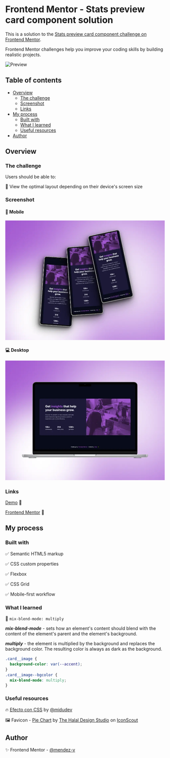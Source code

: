 # Frontend Mentor - Stats preview card component solution

This is a solution to the [Stats preview card component challenge on Frontend Mentor](https://www.frontendmentor.io/challenges/stats-preview-card-component-8JqbgoU62).

Frontend Mentor challenges help you improve your coding skills by building realistic projects.

![Preview](./assets/vid/preview.gif)

## Table of contents

- [Overview](#overview)
  - [The challenge](#the-challenge)
  - [Screenshot](#screenshot)
  - [Links](#links)
- [My process](#my-process)
  - [Built with](#built-with)
  - [What I learned](#what-i-learned)
  - [Useful resources](#useful-resources)
- [Author](#author)

## Overview

### The challenge

Users should be able to:

🎯 View the optimal layout depending on their device's screen size

### Screenshot

#### 📱 Mobile

![Mobile](./assets/img/mobile-preview.webp)

#### 💻 Desktop

![Desktop](./assets/img/desktop-preview.webp)

### Links

[Demo](https://mendez-v.github.io/stats-preview-card/) 👀

[Frontend Mentor](https://www.frontendmentor.io/solutions/stats-preview-card-component-using-flexbox-css-grid-and-mixblendmod-6cdQnQ4Wen) 👀

## My process

### Built with

✅ Semantic HTML5 markup

✅ CSS custom properties

✅ Flexbox

✅ CSS Grid

✅ Mobile-first workflow


### What I learned

🎇 `mix-blend-mode: multiply`

***mix-blend-mode*** - sets how an element's content should blend with the content of the element's parent and the element's background.

***multiply*** - the element is multiplied by the background and replaces the background color. The resulting color is always as dark as the background.

```css
.card__image {
  background-color: var(--accent);
}
.card__image--bgcolor {
  mix-blend-mode: multiply;
}
```

### Useful resources

🔥 [Efecto con CSS](https://www.youtube.com/shorts/_cqoYLSOLVA) by [@midudev](https://www.youtube.com/@midudev)

🖼 Favicon - [Pie Chart](https://iconscout.com/3d-illustrations/pie-chart) by [The Halal Design Studio](https://iconscout.com/contributors/thehalaldesign) on [IconScout](https://iconscout.com)

## Author

✨ Frontend Mentor - [@mendez-v](https://www.frontendmentor.io/profile/mendez-v)



